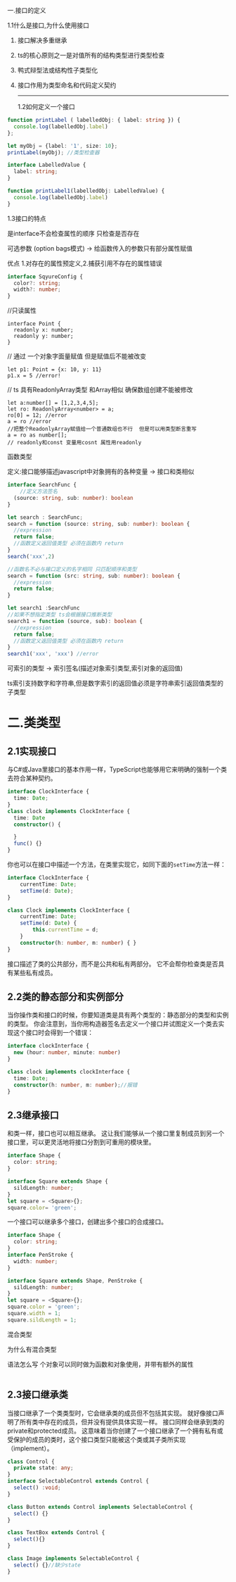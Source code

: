 一.接口的定义

1.1什么是接口,为什么使用接口

1. 接口解决多重继承

1. ts的核心原则之一是对值所有的结构类型进行类型检查

2. 鸭式辩型法或结构性子类型化

3. 接口作用为类型命名和代码定义契约

   ------

   1.2如何定义一个接口

```typescript
function printLabel ( labelledObj: { label: string }) {
  console.log(labelledObj.label)
};

let myObj = {label: '1', size: 10};
printLabel(myObj); //类型检查器

interface LabelledValue {
  label: string;
}

function printLabel1(labelledObj: LabelledValue) {
  console.log(labelledObj.label)
}

```

1.3接口的特点

是interface不会检查属性的顺序 只检查是否存在

可选参数 (option bags模式) → 给函数传入的参数只有部分属性赋值

优点 1.对存在的属性预定义,2.捕获引用不存在的属性错误

```typescript
interface SqyureConfig {
  color?: string;
  width?: number;
}
```

//只读属性
```
interface Point {
  readonly x: number;
  readonly y: number;
}
```
// 通过 一个对象字面量赋值 但是赋值后不能被改变
```
let p1: Point = {x: 10, y: 11}
p1.x = 5 //error!

```
// ts 具有ReadonlyArray<T>类型 和Array<T>相似 确保数组创建不能被修改
```
let a:number[] = [1,2,3,4,5];
let ro: ReadonlyArray<number> = a;
ro[0] = 12; //error
a = ro //error
//把整个ReadonlyArray赋值给一个普通数组也不行  但是可以用类型断言重写
a = ro as number[];
// readonly和const 变量用cosnt 属性用readonly
```

函数类型

定义:接口能够描述javascript中对象拥有的各种变量  →  接口和类相似

```typescript
interface SearchFunc {
    //定义方法签名
  (source: string, sub: number): boolean
}

let search : SearchFunc;
search = function (source: string, sub: number): boolean {
  //expression
  return false;
  //函数定义返回值类型 必须在函数内 return
}
search('xxx',2)

//函数名不必与接口定义的名字相同 只匹配顺序和类型
search = function (src: string, sub: number): boolean {
  //expression
  return false;
}

let search1 :SearchFunc
//如果不想指定类型 ts会根据接口推断类型
search1 = function (source, sub): boolean {
  //expression
  return false;
  //函数定义返回值类型 必须在函数内 return
}
search1('xxx', 'xxx') //error
```

可索引的类型 → 索引签名(描述对象索引类型,索引对象的返回值)

ts索引支持数字和字符串,但是数字索引的返回值必须是字符串索引返回值类型的子类型

# 二.类类型

## 2.1实现接口 

与C#或Java里接口的基本作用一样，TypeScript也能够用它来明确的强制一个类去符合某种契约。

```typescript
interface ClockInterface {
  time: Date;
}
class clock implements ClockInterface {
  time: Date
  constructor() {

  }
  func() {}
}
```

你也可以在接口中描述一个方法，在类里实现它，如同下面的`setTime`方法一样：

```typescript
interface ClockInterface {
    currentTime: Date;
    setTime(d: Date);
}

class Clock implements ClockInterface {
    currentTime: Date;
    setTime(d: Date) {
        this.currentTime = d;
    }
    constructor(h: number, m: number) { }
}
```

接口描述了类的公共部分，而不是公共和私有两部分。 它不会帮你检查类是否具有某些私有成员。

## 2.2类的静态部分和实例部分

当你操作类和接口的时候，你要知道类是具有两个类型的：静态部分的类型和实例的类型。 你会注意到，当你用构造器签名去定义一个接口并试图定义一个类去实现这个接口时会得到一个错误：

```typescript
interface clockInterface {
  new (hour: number, minute: number)
}

class clock implements clockInterface {
  time: Date;
  constructor(h: number, m: number);//报错 
}
```





## 2.3继承接口

和类一样，接口也可以相互继承。 这让我们能够从一个接口里复制成员到另一个接口里，可以更灵活地将接口分割到可重用的模块里。

```typescript
interface Shape {
  color: string;
}

interface Square extends Shape {
  sildLength: number;
}
let square = <Square>{};
square.color= 'green';
```

一个接口可以继承多个接口，创建出多个接口的合成接口。

```typescript
interface Shape {
  color: string;
}
interface PenStroke {
  width: number;
}

interface Square extends Shape, PenStroke {
  sildLength: number;
}
let square = <Square>{};
square.color = 'green';
square.width = 1;
square.sildLength = 1;

```

混合类型

为什么有混合类型

语法怎么写 个对象可以同时做为函数和对象使用，并带有额外的属性

```

```



## 2.3接口继承类

当接口继承了一个类类型时，它会继承类的成员但不包括其实现。 就好像接口声明了所有类中存在的成员，但并没有提供具体实现一样。 接口同样会继承到类的private和protected成员。 这意味着当你创建了一个接口继承了一个拥有私有或受保护的成员的类时，这个接口类型只能被这个类或其子类所实现（implement）。

```typescript
class Control {
  private state: any;
}
interface SelectableControl extends Control {
  select() :void;
}

class Button extends Control implements SelectableControl {
  select() {}
}

class TextBox extends Control {
  select(){}
}

class Image implements SelectableControl {
  select() {}//缺少state
}

```



